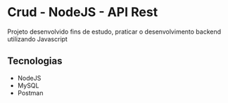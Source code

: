# Crud - NodeJS - API Rest

Projeto desenvolvido fins de estudo, praticar o desenvolvimento backend utilizando Javascript

## Tecnologias

- NodeJS
- MySQL
- Postman


